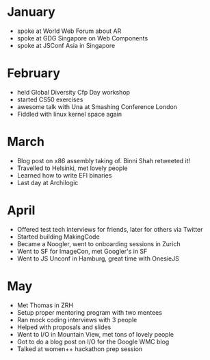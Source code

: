 # January
* spoke at World Web Forum about AR
* spoke at GDG Singapore on Web Components
* spoke at JSConf Asia in Singapore

# February
* held Global Diversity Cfp Day workshop
* started CS50 exercises
* awesome talk with Una at Smashing Conference London
* Fiddled with linux kernel space again

# March
* Blog post on x86 assembly taking of. Binni Shah retweeted it!
* Travelled to Helsinki, met lovely people
* Learned how to write EFI binaries
* Last day at Archilogic

# April

* Offered test tech interviews for friends, later for others via Twitter
* Started building MakingCode
* Became a Noogler, went to onboarding sessions in Zurich
* Went to SF for ImageCon, met Googler's in SF
* Went to JS Unconf in Hamburg, great time with OnesieJS

# May

* Met Thomas in ZRH
* Setup proper mentoring program with two mentees
* Ran mock coding interviews with 3 people
* Helped with proposals and slides
* Went to I/O in Mountain View, met tons of lovely people
* Got to do a blog post on I/O for the Google WMC blog
* Talked at women++ hackathon prep session

